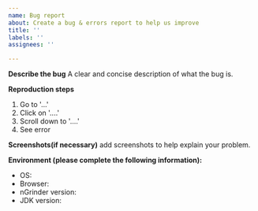 ```yaml
---
name: Bug report
about: Create a bug & errors report to help us improve
title: ''
labels: ''
assignees: ''

---
```


**Describe the bug**
A clear and concise description of what the bug is.

**Reproduction steps**
1. Go to '...'
2. Click on '....'
3. Scroll down to '....'
4. See error

**Screenshots(if necessary)**
add screenshots to help explain your problem.

**Environment (please complete the following information):**
 - OS:
 - Browser:
 - nGrinder version:
 - JDK version:
